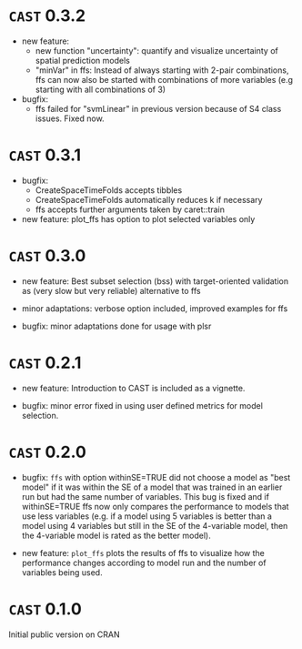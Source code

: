 # `CAST` 0.3.2
* new feature: 
    * new function "uncertainty": quantify and visualize uncertainty of spatial 
    prediction models
    * "minVar" in ffs: Instead of always starting with 2-pair combinations, ffs can now also be started with combinations of more variables (e.g starting with all combinations of 3)
* bugfix:
  * ffs failed for "svmLinear" in previous version because of S4 class issues. Fixed now.

# `CAST` 0.3.1

* bugfix: 
  * CreateSpaceTimeFolds accepts tibbles
  * CreateSpaceTimeFolds automatically reduces k if necessary
  * ffs accepts further arguments taken by caret::train
* new feature: plot_ffs has option to plot selected variables only

# `CAST` 0.3.0

* new feature: Best subset selection (bss) with target-oriented validation as (very slow but very reliable) alternative to ffs

* minor adaptations: verbose option included, improved examples for ffs

* bugfix: minor adaptations done for usage with plsr

# `CAST` 0.2.1

* new feature: Introduction to CAST is included as a vignette.

* bugfix: minor error fixed in using user defined metrics for model selection.

# `CAST` 0.2.0

* bugfix: `ffs` with option withinSE=TRUE did not choose a model as "best model" if it was within the SE of a model that was trained in an earlier run but had the same number of variables. This bug is fixed and if withinSE=TRUE ffs now only compares the performance to models that use less variables (e.g. if a model using 5 variables is better than a model using 4 variables but still in the SE of the 4-variable model, then the 4-variable model is rated as the better model).

* new feature: `plot_ffs` plots the results of ffs to visualize how the performance changes according to model run and the number of variables being used.

# `CAST` 0.1.0

Initial public version on CRAN


